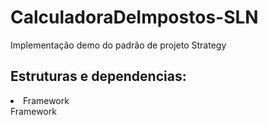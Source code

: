 # CalculadoraDeImpostos-SLN
Implementação demo do padrão de projeto Strategy
<h2>Estruturas e dependencias:</h2>
<li>Framework</li>
<uli>Framework</uli>
